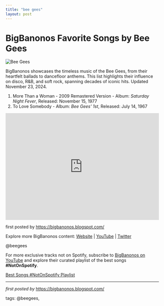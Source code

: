 ```yaml
---
title: "bee gees"
layout: post
---
```

<h1>BigBanonos Favorite Songs by Bee Gees</h1>
<img src="https://www.udiscovermusic.com/wp-content/uploads/2021/04/Bee-Gees-GettyImages-74251400-1000x600.jpg" alt="Bee Gees"> <p>BigBanonos showcases the timeless music of the Bee Gees, from their heartfelt ballads to dancefloor anthems. This list highlights their influence on disco, R&B, and soft rock, spanning decades of iconic hits. Updated November 23, 2024.</p> <ol> <li>More Than a Woman - 2009 Remastered Version - Album: <i>Saturday Night Fever</i>, Released: November 15, 1977</li> <li>To Love Somebody - Album: <i>Bee Gees' 1st</i>, Released: July 14, 1967</li>
</ol> <div> <iframe src="https://open.spotify.com/embed/playlist/1DC38EbDwnLDV4DMgzgh6Q?utm_source=generator" width="100%" height="352" frameborder="0" allowfullscreen="" allow="autoplay; clipboard-write; encrypted-media; fullscreen; picture-in-picture" loading="lazy"></iframe>
</div> <p>first posted by <a href="https://bigbanonos.blogspot.com/" rel="noopener" target="_blank">https://bigbanonos.blogspot.com/</a></p> <div> <p>Explore more BigBanonos content: <a href="https://bigbanonos.blogspot.com/">Website</a> | <a href="https://www.youtube.com/@BigBanonos">YouTube</a> | <a href="https://x.com/bigbanonos">Twitter</a></p>
</div> <!-- Tags -->
<p>@beegees</p>


<!--Subscribe and Playlist Links-->
<div>
    <p>For more exclusive tracks not on Spotify, subscribe to <a href="https://www.youtube.com/@BigBanonos" target="_blank">BigBanonos on YouTube</a> and explore their curated playlist of the best songs <strong>#NotOnSpotify</strong>.</p>
    <p><a href="https://www.youtube.com/playlist?list=PLtuNtuTatqI0kFahUCbtbfenC_ET5O_tr" target="_blank">Best Songs #NotOnSpotify Playlist<br /></a></p></div>

<hr />

<p><em>first posted by</em> <a href="https://bigbanonos.blogspot.com/" rel="noopener" target="_new">https://bigbanonos.blogspot.com/</a></p>

<p>tags: @beegees,</p>
